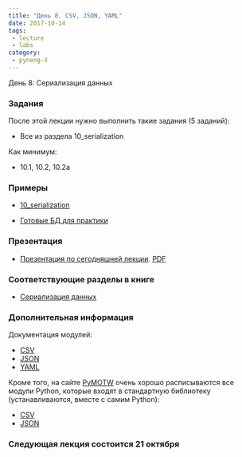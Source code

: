 ```yaml
---
title: "День 8. CSV, JSON, YAML"
date: 2017-10-14
tags:
 - lecture
 - labs
category:
 - pyneng-3
---
```


День 8: Сериализация данных

### Задания

После этой лекции нужно выполнить такие задания (5 заданий):

* Все из раздела 10_serialization

Как минимум:

* 10.1, 10.2, 10.2a


### Примеры

* [10_serialization](https://github.com/pyneng/pyneng-online-sep-oct-2017/tree/master/examples/10_serialization)

* [Готовые БД для практики](https://github.com/pyneng/pyneng-online-sep-oct-2017/tree/master/examples/11_db/sqlite_db_examples)

### Презентация

* [Презентация по сегодняшней лекции](https://gitpitch.com/natenka/pyneng-slides/py3-serialization). [PDF](https://github.com/pyneng/pyneng-online-sep-oct-2017/raw/master/presentations/10_serialization.pdf)


### Соответствующие разделы в книге

* [Сериализация данных](https://natenka.gitbooks.io/pyneng/content/book/17_serialization/)


### Дополнительная информация

Документация модулей:

* [CSV](https://docs.python.org/3/library/csv.html)
* [JSON](https://docs.python.org/3/library/json.html)
* [YAML](http://pyyaml.org/wiki/PyYAMLDocumentation)

Кроме того, на сайте [PyMOTW](https://pymotw.com/3/index.html) очень хорошо расписываются все модули Python, которые входят в стандартную библиотеку (устанавливаются, вместе с самим Python):

* [CSV](https://pymotw.com/3/csv/index.html)
* [JSON](https://pymotw.com/3/json/index.html)


### Следующая лекция состоится 21 октября

